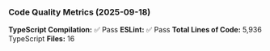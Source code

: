 ### Code Quality Metrics (2025-09-18)

**TypeScript Compilation:** ✅ Pass
**ESLint:** ✅ Pass
**Total Lines of Code:** 5,936 TypeScript
**Files:** 16
